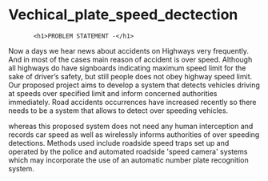 # Vechical_plate_speed_dectection
           <h1>PROBLEM STATEMENT -</h1>
<p>Now a days we hear news about accidents on Highways very frequently. And in most of the cases main reason of accident is over speed. Although all highways do have signboards indicating maximum speed limit for the sake of driver’s safety, but still people does not obey highway speed limit. Our proposed project aims to develop a system that detects vehicles driving at speeds over specified limit and inform concerned authorities immediately. Road accidents occurrences have increased recently so there needs to be a system that allows to detect over speeding vehicles.</p>
<p>whereas this proposed system does not need any human interception and 
records car speed as well as wirelessly informs authorities of over speeding detections. Methods used include roadside speed traps set up and operated 
by the police and automated roadside 'speed camera' systems which may incorporate the use of an automatic number plate recognition system.</p>
